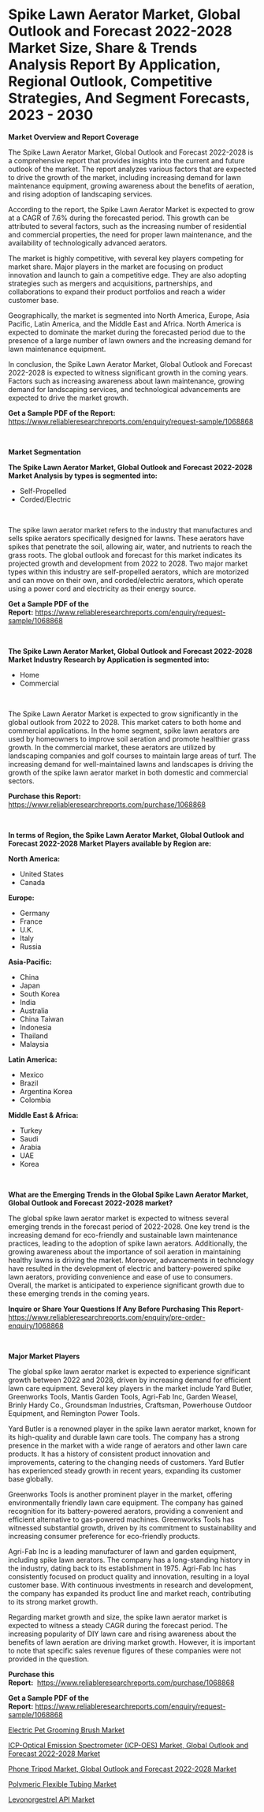 <p><h1>Spike Lawn Aerator Market, Global Outlook and Forecast 2022-2028 Market Size, Share & Trends Analysis Report By Application, Regional Outlook, Competitive Strategies, And Segment Forecasts, 2023 - 2030</h1></p><p><strong>Market Overview and Report Coverage</strong></p>
<p><p>The Spike Lawn Aerator Market, Global Outlook and Forecast 2022-2028 is a comprehensive report that provides insights into the current and future outlook of the market. The report analyzes various factors that are expected to drive the growth of the market, including increasing demand for lawn maintenance equipment, growing awareness about the benefits of aeration, and rising adoption of landscaping services.</p><p>According to the report, the Spike Lawn Aerator Market is expected to grow at a CAGR of 7.6% during the forecasted period. This growth can be attributed to several factors, such as the increasing number of residential and commercial properties, the need for proper lawn maintenance, and the availability of technologically advanced aerators.</p><p>The market is highly competitive, with several key players competing for market share. Major players in the market are focusing on product innovation and launch to gain a competitive edge. They are also adopting strategies such as mergers and acquisitions, partnerships, and collaborations to expand their product portfolios and reach a wider customer base.</p><p>Geographically, the market is segmented into North America, Europe, Asia Pacific, Latin America, and the Middle East and Africa. North America is expected to dominate the market during the forecasted period due to the presence of a large number of lawn owners and the increasing demand for lawn maintenance equipment.</p><p>In conclusion, the Spike Lawn Aerator Market, Global Outlook and Forecast 2022-2028 is expected to witness significant growth in the coming years. Factors such as increasing awareness about lawn maintenance, growing demand for landscaping services, and technological advancements are expected to drive the market growth.</p></p>
<p><strong>Get a Sample PDF of the Report:</strong> <a href="https://www.reliableresearchreports.com/enquiry/request-sample/1068868">https://www.reliableresearchreports.com/enquiry/request-sample/1068868</a></p>
<p>&nbsp;</p>
<p><strong>Market Segmentation</strong></p>
<p><strong>The Spike Lawn Aerator Market, Global Outlook and Forecast 2022-2028 Market Analysis by types is segmented into:</strong></p>
<p><ul><li>Self-Propelled</li><li>Corded/Electric</li></ul></p>
<p>&nbsp;</p>
<p><p>The spike lawn aerator market refers to the industry that manufactures and sells spike aerators specifically designed for lawns. These aerators have spikes that penetrate the soil, allowing air, water, and nutrients to reach the grass roots. The global outlook and forecast for this market indicates its projected growth and development from 2022 to 2028. Two major market types within this industry are self-propelled aerators, which are motorized and can move on their own, and corded/electric aerators, which operate using a power cord and electricity as their energy source.</p></p>
<p><strong>Get a Sample PDF of the Report:</strong>&nbsp;<a href="https://www.reliableresearchreports.com/enquiry/request-sample/1068868">https://www.reliableresearchreports.com/enquiry/request-sample/1068868</a></p>
<p>&nbsp;</p>
<p><strong>The Spike Lawn Aerator Market, Global Outlook and Forecast 2022-2028 Market Industry Research by Application is segmented into:</strong></p>
<p><ul><li>Home</li><li>Commercial</li></ul></p>
<p>&nbsp;</p>
<p><p>The Spike Lawn Aerator Market is expected to grow significantly in the global outlook from 2022 to 2028. This market caters to both home and commercial applications. In the home segment, spike lawn aerators are used by homeowners to improve soil aeration and promote healthier grass growth. In the commercial market, these aerators are utilized by landscaping companies and golf courses to maintain large areas of turf. The increasing demand for well-maintained lawns and landscapes is driving the growth of the spike lawn aerator market in both domestic and commercial sectors.</p></p>
<p><strong>Purchase this Report:</strong>&nbsp; <a href="https://www.reliableresearchreports.com/purchase/1068868">https://www.reliableresearchreports.com/purchase/1068868</a></p>
<p>&nbsp;</p>
<p><strong>In terms of Region, the Spike Lawn Aerator Market, Global Outlook and Forecast 2022-2028 Market Players available by Region are:</strong></p>
<p>
    <p> <strong> North America: </strong>
        <ul>
            <li>United States</li>
            <li>Canada</li>
        </ul>
        </p> 
    <p> <strong> Europe: </strong>
        <ul>
            <li>Germany</li>
            <li>France</li>
            <li>U.K.</li>
            <li>Italy</li>
            <li>Russia</li>
        </ul>
        </p> 
    <p> <strong> Asia-Pacific: </strong>
        <ul>
            <li>China</li>
            <li>Japan</li>
            <li>South Korea</li>
            <li>India</li>
            <li>Australia</li>
            <li>China Taiwan</li>
            <li>Indonesia</li>
            <li>Thailand</li>
            <li>Malaysia</li>
        </ul>
        </p> 
    <p> <strong> Latin America: </strong>
        <ul>
            <li>Mexico</li>
            <li>Brazil</li>
            <li>Argentina Korea</li>
            <li>Colombia</li>
        </ul>
        </p> 
    <p> <strong> Middle East & Africa: </strong>
        <ul>
            <li>Turkey</li>
            <li>Saudi</li>
            <li>Arabia</li>
            <li>UAE</li>
            <li>Korea</li>
        </ul>
    </p>
    </p>
<p>&nbsp;</p>
<p><strong>What are the Emerging Trends in the Global Spike Lawn Aerator Market, Global Outlook and Forecast 2022-2028 market?</strong></p>
<p><p>The global spike lawn aerator market is expected to witness several emerging trends in the forecast period of 2022-2028. One key trend is the increasing demand for eco-friendly and sustainable lawn maintenance practices, leading to the adoption of spike lawn aerators. Additionally, the growing awareness about the importance of soil aeration in maintaining healthy lawns is driving the market. Moreover, advancements in technology have resulted in the development of electric and battery-powered spike lawn aerators, providing convenience and ease of use to consumers. Overall, the market is anticipated to experience significant growth due to these emerging trends in the coming years.</p></p>
<p><strong>Inquire or Share Your Questions If Any Before Purchasing This Report</strong>- <a href="https://www.reliableresearchreports.com/enquiry/pre-order-enquiry/1068868">https://www.reliableresearchreports.com/enquiry/pre-order-enquiry/1068868</a></p>
<p>&nbsp;</p>
<p><strong>Major Market Players</strong></p>
<p><p>The global spike lawn aerator market is expected to experience significant growth between 2022 and 2028, driven by increasing demand for efficient lawn care equipment. Several key players in the market include Yard Butler, Greenworks Tools, Mantis Garden Tools, Agri-Fab Inc, Garden Weasel, Brinly Hardy Co., Groundsman Industries, Craftsman, Powerhouse Outdoor Equipment, and Remington Power Tools.</p><p>Yard Butler is a renowned player in the spike lawn aerator market, known for its high-quality and durable lawn care tools. The company has a strong presence in the market with a wide range of aerators and other lawn care products. It has a history of consistent product innovation and improvements, catering to the changing needs of customers. Yard Butler has experienced steady growth in recent years, expanding its customer base globally.</p><p>Greenworks Tools is another prominent player in the market, offering environmentally friendly lawn care equipment. The company has gained recognition for its battery-powered aerators, providing a convenient and efficient alternative to gas-powered machines. Greenworks Tools has witnessed substantial growth, driven by its commitment to sustainability and increasing consumer preference for eco-friendly products.</p><p>Agri-Fab Inc is a leading manufacturer of lawn and garden equipment, including spike lawn aerators. The company has a long-standing history in the industry, dating back to its establishment in 1975. Agri-Fab Inc has consistently focused on product quality and innovation, resulting in a loyal customer base. With continuous investments in research and development, the company has expanded its product line and market reach, contributing to its strong market growth.</p><p>Regarding market growth and size, the spike lawn aerator market is expected to witness a steady CAGR during the forecast period. The increasing popularity of DIY lawn care and rising awareness about the benefits of lawn aeration are driving market growth. However, it is important to note that specific sales revenue figures of these companies were not provided in the question.</p></p>
<p><strong>Purchase this Report:</strong>&nbsp;&nbsp;<a href="https://www.reliableresearchreports.com/purchase/1068868">https://www.reliableresearchreports.com/purchase/1068868</a></p>
<p></p>
<p><strong>Get a Sample PDF of the Report:</strong>&nbsp;<a href="https://www.reliableresearchreports.com/enquiry/request-sample/1068868">https://www.reliableresearchreports.com/enquiry/request-sample/1068868</a></p>
<p><p><a href="https://www.linkedin.com/pulse/electric-pet-grooming-brush-market-size-growth-forecast-from-psf3c/">Electric Pet Grooming Brush Market</a></p><p><a href="https://github.com/BryceTownsendr/Market-Research-Report-List-1/blob/main/icp-optical-emission-spectrometer-icp-oes-market-global-outlook-and-forecast-2022-2028-market.md">ICP-Optical Emission Spectrometer (ICP-OES) Market, Global Outlook and Forecast 2022-2028 Market</a></p><p><a href="https://github.com/WillieWoodard/Market-Research-Report-List-1/blob/main/phone-tripod-market-global-outlook-and-forecast-2022-2028-market.md">Phone Tripod Market, Global Outlook and Forecast 2022-2028 Market</a></p><p><a href="https://www.reportprime.com/polymeric-flexible-tubing-r612">Polymeric Flexible Tubing Market</a></p><p><a href="https://www.reportprime.com/levonorgestrel-api-r11516">Levonorgestrel API Market</a></p></p>